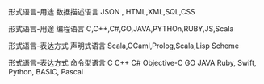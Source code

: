 形式语言-用途
数据描述语言
JSON , HTML,XML,SQL,CSS

形式语言-用途
编程语言
C,C++,C#,GO,JAVA,PYTHOn,RUBY,JS,Scala

形式语言-表达方式
声明式语言
Scala,OCaml,Prolog,Scala,Lisp Scheme

形式语言-表达方式
命令型语言
C C++ C# Objective-C  GO JAVA Ruby, Swift, Python, BASIC, Pascal